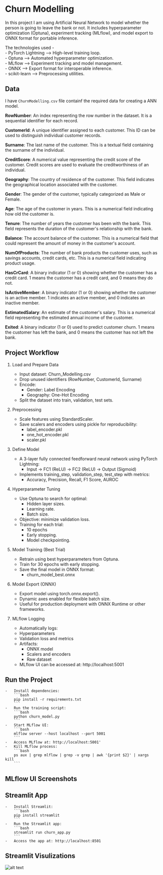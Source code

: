 # Churn Modelling

In this project I am using Artificial Neural Network to model whether the person is going to leave the bank or not. It includes hyperparameter optimization (Optuna), experiment tracking (MLflow), and model export to ONNX format for portable inference.

The technologies used -  
    -	PyTorch Lightning —> High-level training loop.  
	-	Optuna —> Automated hyperparameter optimization.  
	-	MLflow —> Experiment tracking and model management.  
	-	ONNX —> Export format for interoperable inference.  
	-	scikit-learn —> Preprocessing utilities.   



## Data

I have `ChurnModelling.csv` file containf the required data for creating a ANN model.

**RowNumber**: An index representing the row number in the dataset. It is a sequential identifier for each record.

**CustomerId**: A unique identifier assigned to each customer. This ID can be used to distinguish individual customer records.

**Surname**: The last name of the customer. This is a textual field containing the surname of the individual.

**CreditScore**: A numerical value representing the credit score of the customer. Credit scores are used to evaluate the creditworthiness of an individual.

**Geography**: The country of residence of the customer. This field indicates the geographical location associated with the customer.

**Gender**: The gender of the customer, typically categorized as Male or Female.

**Age**: The age of the customer in years. This is a numerical field indicating how old the customer is.

**Tenure**: The number of years the customer has been with the bank. This field represents the duration of the customer's relationship with the bank.

**Balance**: The account balance of the customer. This is a numerical field that could represent the amount of money in the customer's account.

**NumOfProducts**: The number of bank products the customer uses, such as savings accounts, credit cards, etc. This is a numerical field indicating product usage.

**HasCrCard**: A binary indicator (1 or 0) showing whether the customer has a credit card. 1 means the customer has a credit card, and 0 means they do not.

**IsActiveMember**: A binary indicator (1 or 0) showing whether the customer is an active member. 1 indicates an active member, and 0 indicates an inactive member.

**EstimatedSalary**: An estimate of the customer's salary. This is a numerical field representing the estimated annual income of the customer.

**Exited**: A binary indicator (1 or 0) used to predict customer churn. 1 means the customer has left the bank, and 0 means the customer has not left the bank.


## Project Workflow

1. Load and Prepare Data  
	-	Input dataset: Churn_Modelling.csv   
	-	Drop unused identifiers (RowNumber, CustomerId, Surname)  
	-	Encode:  
	    -	Gender: Label Encoding  
	    -	Geography: One-Hot Encoding  
	-	Split the dataset into train, validation, test sets.


2. Preprocessing  
	-	Scale features using StandardScaler.  
	-	Save scalers and encoders using pickle for reproducibility:  
        -	label_encoder.pkl  
        -	one_hot_encoder.pkl  
        -	scaler.pkl  


3. Define Model
	-	A 3-layer fully connected feedforward neural network using PyTorch Lightning:  
	    -	Input → FC1 (ReLU) → FC2 (ReLU) → Output (Sigmoid)  
	-	Implements training_step, validation_step, test_step with metrics:
	    -	Accuracy, Precision, Recall, F1 Score, AUROC


4. Hyperparameter Tuning  
	-	Use Optuna to search for optimal:  
        -	Hidden layer sizes.  
        -	Learning rate.   
        -	Batch size.   
	-	Objective: minimize validation loss. 
	-	Training for each trial:  
        -	10 epochs  
        -	Early stopping. 
        -	Model checkpointing. 


5. Model Training (Best Trial)
	-	Retrain using best hyperparameters from Optuna.  
	-	Train for 30 epochs with early stopping.  
	-	Save the final model in ONNX format:
	    -	churn_model_best.onnx


6. Model Export (ONNX)
	-	Export model using torch.onnx.export().  
	-	Dynamic axes enabled for flexible batch size.  
	-	Useful for production deployment with ONNX Runtime or other frameworks.  


7. MLflow Logging
	-	Automatically logs:
	-	Hyperparameters
	-	Validation loss and metrics
	-	Artifacts:
	    -	ONNX model
	    -	Scalers and encoders
	    -	Raw dataset
	-	MLflow UI can be accessed at: http://localhost:5001


## Run the Project
    -	Install dependencies:  
        ```bash
        pip install -r requirements.txt
        ```
    -	Run the training script:  
        ```bash
        python churn_model.py
        ```
    -	Start MLflow UI:  
        ```bash
        mlflow server --host localhost --port 5001 
        ```
    -	Access MLflow at: http://localhost:5001'
    -   Kill MLflow process:
        ```bash
        ps aux | grep mlflow | grep -v grep | awk '{print $2}' | xargs kill
        ```


## MLflow UI Screenshots


## Streamlit App
    -	Install Streamlit:  
        ```bash
        pip install streamlit
        ```
    -	Run the Streamlit app:  
        ```bash
        streamlit run churn_app.py
        ```
    -	Access the app at: http://localhost:8501

## Streamlit Visulizations

![alt text](image.png)